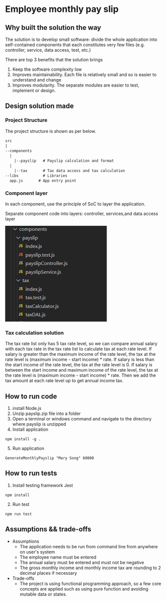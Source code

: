 # Employee monthly pay slip

## Why built the solution the way
The solution is to develop small software: divide the whole application into self-contained components that each constitutes very few files (e.g. controller, service, data access, test, etc.)  

There are top 3 benefits that the solution brings
1. Keep the software complexity low
2. Improves maintainability. Each file is relatively small and so is easier to understand and change
3. Improves modularity. The separate modules are easier to test, implement or design.

## Design solution made
### Project Structure
The project structure is shown as per below.

```
src
|
--components     
  |
	|--payslip   # Payslip calculation and format 
  |
	|--tax       # Tax data access and tax calculation
--libs		     # Libraries
  app.js       # App entry point
```

### Component layer
In each component, use the principle of SoC to layer the application.

Separate component code into layers: controller, services,and data access layer  

![Component](component.png)

### Tax calculation solution
The tax rate list only has 5 tax rate level, so we can compare annual salary with each tax rate in the tax rate list to calculate tax at each rate level.
If salary is greater than the maximum income of the rate level, the tax at the rate level is (maximum income - start income) * rate.
If salary is less than the start income of the rate level, the tax at the rate level is 0.
If salary is between the start income and maximum income of the rate level, the tax at the rate level is (maximum income - start income) * rate.
Then we add the tax amount at each rate level up to get annual income tax.

## How to run code

1. install Node.js
2. Unzip payslip.zip file into a folder
3. Open a terminal or windows command and navigate to the directory where payslip is unzipped
4. Install application
```
npm install -g .
```
5. Run application

```
GenerateMonthlyPayslip "Mary Song" 60000
```

## How to run tests

1. Install testing framework Jest
```
npm install
```
2. Run test
```
npm run test
```

## Assumptions && trade-offs
  - Assumptions
     - The application needs to be run from command line from anywhere on user's system
     - The employee name must be entered
     - The annual salary must be entered and must not be negative
     - The gross monthly income and monthly income tax are rounding to 2 decimal places if necessary
 - Trade-offs
     - The project is using functional programming approach, so a few core concepts are applied such as using pure function and avoiding mutable data or states.
